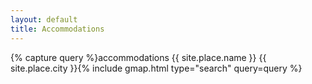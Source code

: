 ```yaml
---
layout: default
title: Accommodations
---
```


{% capture query %}accommodations {{ site.place.name }} {{ site.place.city }}{% include gmap.html type="search" query=query %}
